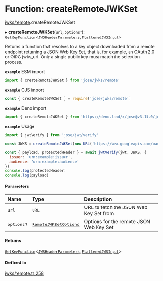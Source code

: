 # Function: createRemoteJWKSet

[jwks/remote](../modules/jwks_remote.md).createRemoteJWKSet

▸ **createRemoteJWKSet**(`url`, `options?`): [`GetKeyFunction`](../interfaces/types.GetKeyFunction.md)<[`JWSHeaderParameters`](../interfaces/types.JWSHeaderParameters.md), [`FlattenedJWSInput`](../interfaces/types.FlattenedJWSInput.md)\>

Returns a function that resolves to a key object downloaded from a
remote endpoint returning a JSON Web Key Set, that is, for example,
an OAuth 2.0 or OIDC jwks_uri. Only a single public key must match
the selection process.

**`example`** ESM import
```js
import { createRemoteJWKSet } from 'jose/jwks/remote'
```

**`example`** CJS import
```js
const { createRemoteJWKSet } = require('jose/jwks/remote')
```

**`example`** Deno import
```js
import { createRemoteJWKSet } from 'https://deno.land/x/jose@v3.15.0/jwks/remote.ts'
```

**`example`** Usage
```js
import { jwtVerify } from 'jose/jwt/verify'

const JWKS = createRemoteJWKSet(new URL('https://www.googleapis.com/oauth2/v3/certs'))

const { payload, protectedHeader } = await jwtVerify(jwt, JWKS, {
  issuer: 'urn:example:issuer',
  audience: 'urn:example:audience'
})
console.log(protectedHeader)
console.log(payload)
```

#### Parameters

| Name | Type | Description |
| :------ | :------ | :------ |
| `url` | `URL` | URL to fetch the JSON Web Key Set from. |
| `options?` | [`RemoteJWKSetOptions`](../interfaces/jwks_remote.RemoteJWKSetOptions.md) | Options for the remote JSON Web Key Set. |

#### Returns

[`GetKeyFunction`](../interfaces/types.GetKeyFunction.md)<[`JWSHeaderParameters`](../interfaces/types.JWSHeaderParameters.md), [`FlattenedJWSInput`](../interfaces/types.FlattenedJWSInput.md)\>

#### Defined in

[jwks/remote.ts:258](https://github.com/panva/jose/blob/v3.15.0/src/jwks/remote.ts#L258)
